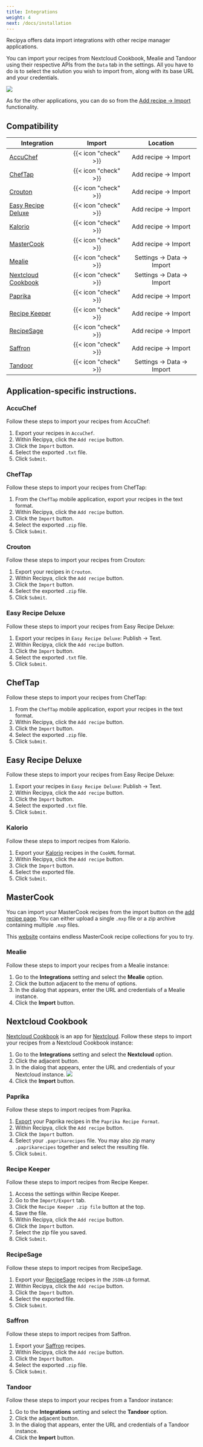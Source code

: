 ```yaml
---
title: Integrations
weight: 4
next: /docs/installation
---
```


Recipya offers data import integrations with other recipe manager applications. 

You can import your recipes from Nextcloud Cookbook, Mealie and Tandoor using their respective APIs from the `Data` tab in the settings.
All you have to do is to select the solution you wish to import from, along with its base URL and your credentials.

![](images/settings-integrations.webp)

As for the other applications, you can do so from the [Add recipe → Import](/guide/docs/features/recipes/add/#import) functionality.

## Compatibility

| Integration                                                            |        Import        |         Location         |  
|------------------------------------------------------------------------|:--------------------:|:------------------------:|
 | [AccuChef](https://www.accuchef.com)                                   | {{< icon "check" >}} |   Add recipe → Import    |
| [ChefTap](https://cheftap.com)                                         | {{< icon "check" >}} |   Add recipe → Import    |
| [Crouton](https://crouton.app)                                         | {{< icon "check" >}} |   Add recipe → Import    |
| [Easy Recipe Deluxe](https://easy-recipe-deluxe.software.informer.com) | {{< icon "check" >}} |   Add recipe → Import    |
 | [Kalorio](https://www.kalorio.de)                                      | {{< icon "check" >}} |   Add recipe → Import    |
| [MasterCook](https://www.mastercook.com)                               | {{< icon "check" >}} |   Add recipe → Import    |
 | [Mealie](https://mealie.io)                                            | {{< icon "check" >}} | Settings → Data → Import |
| [Nextcloud Cookbook](https://apps.nextcloud.com/apps/cookbook)         | {{< icon "check" >}} | Settings → Data → Import |
 | [Paprika](https://www.paprikaapp.com)                                  | {{< icon "check" >}} |   Add recipe → Import    |
| [Recipe Keeper](https://www.paprikaapp.com)                            | {{< icon "check" >}} |   Add recipe → Import    |
| [RecipeSage](https://recipesage.com/#/welcome)                         | {{< icon "check" >}} |   Add recipe → Import    |
 | [Saffron](https://www.mysaffronapp.com)                                | {{< icon "check" >}} |   Add recipe → Import    |
 | [Tandoor](https://tandoor.dev)                                         | {{< icon "check" >}} | Settings → Data → Import |

## Application-specific instructions.

### AccuChef

Follow these steps to import your recipes from AccuChef:

1. Export your recipes in `AccuChef`.
2. Within Recipya, click the `Add recipe` button.
3. Click the `Import` button.
4. Select the exported `.txt` file.
5. Click `Submit`.

### ChefTap

Follow these steps to import your recipes from ChefTap:

1. From the `ChefTap` mobile application, export your recipes in the text format.
2. Within Recipya, click the `Add recipe` button.
3. Click the `Import` button.
4. Select the exported `.zip` file.
5. Click `Submit`.

### Crouton

Follow these steps to import your recipes from Crouton:

1. Export your recipes in `Crouton`.
2. Within Recipya, click the `Add recipe` button.
3. Click the `Import` button.
4. Select the exported `.zip` file.
5. Click `Submit`.

### Easy Recipe Deluxe

Follow these steps to import your recipes from Easy Recipe Deluxe:

1. Export your recipes in `Easy Recipe Deluxe`: Publish -> Text.
2. Within Recipya, click the `Add recipe` button.
3. Click the `Import` button.
4. Select the exported `.txt` file.
5. Click `Submit`.

## ChefTap

Follow these steps to import your recipes from ChefTap:

1. From the `ChefTap` mobile application, export your recipes in the text format.
2. Within Recipya, click the `Add recipe` button.
3. Click the `Import` button.
4. Select the exported `.zip` file.
5. Click `Submit`.

## Easy Recipe Deluxe

Follow these steps to import your recipes from Easy Recipe Deluxe:

1. Export your recipes in `Easy Recipe Deluxe`: Publish -> Text.
2. Within Recipya, click the `Add recipe` button.
3. Click the `Import` button.
4. Select the exported `.txt` file.
5. Click `Submit`.

### Kalorio

Follow these steps to import recipes from Kalorio.

1. Export your [Kalorio](https://www.kalorio.de/index.php?Mod=Ka&Cap=EI&SCa=kal_export) recipes in the `CookML` format.
2. Within Recipya, click the `Add recipe` button.
3. Click the `Import` button.
4. Select the exported file.
5. Click `Submit`.

## MasterCook

You can import your MasterCook recipes from the import button on the
[add recipe page](/guide/docs/features/recipes/add#import). You can either upload a single `.mxp` file or a zip archive
containing multiple `.mxp` files.

This [website](https://www.grassrootsrecipes.com/) contains endless MasterCook recipe collections for you to try.

### Mealie

Follow these steps to import your recipes from a Mealie instance:

1. Go to the **Integrations** setting and select the **Mealie** option.
2. Click the button adjacent to the menu of options.
3. In the dialog that appears, enter the URL and credentials of a Mealie instance.
4. Click the **Import** button.

## Nextcloud Cookbook

[Nextcloud Cookbook](https://github.com/nextcloud/cookbook) is an app for [Nextcloud](https://nextcloud.com/).
Follow these steps to import your recipes from a Nextcloud Cookbook instance:

1. Go to the **Integrations** setting and select the **Nextcloud** option.
2. Click the adjacent button.
3. In the dialog that appears, enter the URL and credentials of your Nextcloud instance.
   ![](images/settings-integrations-nextcloud.webp)
4. Click the **Import** button.

### Paprika

Follow these steps to import recipes from Paprika.

1. [Export](https://www.paprikaapp.com/help/windows/#exportrecipes) your Paprika recipes in the `Paprika Recipe Format`.
2. Within Recipya, click the `Add recipe` button.
3. Click the `Import` button.
4. Select your `.paprikarecipes` file. You may also zip many `.paprikarecipes` together and select the resulting file.
5. Click `Submit`.

### Recipe Keeper

Follow these steps to import recipes from Recipe Keeper.

1. Access the settings within Recipe Keeper.
2. Go to the `Import/Export` tab.
3. Click the `Recipe Keeper .zip file` button at the top.
4. Save the file.
5. Within Recipya, click the `Add recipe` button.
6. Click the `Import` button.
7. Select the zip file you saved.
8. Click `Submit`.

### RecipeSage

Follow these steps to import recipes from RecipeSage.

1. Export your [RecipeSage](https://docs.recipesage.com/docs/tutorials/settings/export/) recipes in the `JSON-LD` format.
2. Within Recipya, click the `Add recipe` button.
3. Click the `Import` button.
4. Select the exported file.
5. Click `Submit`.

### Saffron

Follow these steps to import recipes from Saffron.

1. Export your [Saffron](https://www.mysaffronapp.com/account) recipes.
2. Within Recipya, click the `Add recipe` button.
3. Click the `Import` button.
4. Select the exported `.zip` file.
5. Click `Submit`.

### Tandoor

Follow these steps to import your recipes from a Tandoor instance:

1. Go to the **Integrations** setting and select the **Tandoor** option.
2. Click the adjacent button.
3. In the dialog that appears, enter the URL and credentials of a Tandoor instance.
4. Click the **Import** button.
